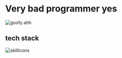 # Very bad programmer yes

<img src="https://steamuserimages-a.akamaihd.net/ugc/778406850976206043/A65D08930E00A0E9D5D9BB15FDFF60BB39D28BF8/?imw=5000&imh=5000&ima=fit&impolicy=Letterbox&imcolor=%23000000&letterbox=false" alt="goofy ahh">

## tech stack
<img src="https://skillicons.dev/icons?i=c,cpp,python,js,ts,html,css,react,discord,vscode,unity,linux,vim,docker,bash,nodejs" alt="skillicons">
